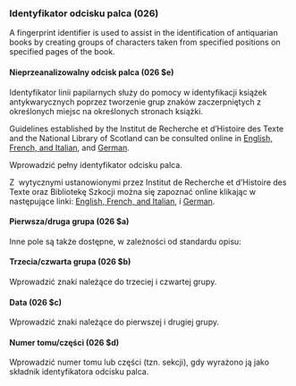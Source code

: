 ### Identyfikator odcisku palca (026)

A fingerprint identifier is used to assist in the identification of antiquarian books by creating groups of characters taken from specified positions on specified pages of the book.&nbsp;

#### Nieprzeanalizowalny odcisk palca (026 $e)

Identyfikator linii papilarnych służy do pomocy w identyfikacji książek antykwarycznych poprzez tworzenie grup znaków zaczerpniętych z określonych miejsc na określonych stronach książki.

Guidelines established by the Institut de Recherche et d’Histoire des Texte and the National Library of Scotland can be consulted online in [English, French, and Italian](http://edit16.iccu.sbn.it/web_iccu/info/en/Impronta_notiziario.htm), and [German](http://nbn-resolving.de/urn:nbn:de:hbz:6:1-195591).

Wprowadzić pełny identyfikator odcisku palca.

Z&nbsp; wytycznymi ustanowionymi przez Institut de Recherche et d’Histoire des Texte oraz Bibliotekę Szkocji można się zapoznać online klikając w następujące linki: [English, French, and Italian](http://edit16.iccu.sbn.it/web_iccu/info/en/Impronta_notiziario.htm), i [German](http://nbn-resolving.de/urn:nbn:de:hbz:6:1-195591).

#### Pierwsza/druga grupa (026 $a)

Inne pole są także dostępne, w zależności od standardu opisu:

#### Trzecia/czwarta grupa (026 $b)

Wprowadzić znaki należące do trzeciej i czwartej grupy.

#### Data (026 $c)

Wprowadzić znaki należące do pierwszej i drugiej grupy.

#### Numer tomu/części (026 $d)

Wprowadzić numer tomu lub części (tzn. sekcji), gdy wyrażono ją jako składnik identyfikatora odcisku palca.